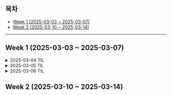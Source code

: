 ## 목차
- [Week 1 (2025-03-03 ~ 2025-03-07)](#week-1-2025-03-03--2025-03-07)
- [Week 2 (2025-03-10 ~ 2025-03-14)](#week-2-2025-03-10--2025-03-14)

---

## Week 1 (2025-03-03 ~ 2025-03-07)

<details>
  <summary>2025-03-04 TIL</summary>

## PM 특강 정리

기억할 한 문장: **감정이 상하면 우리가 배운 게 통하지 않는다. 팀 구성원 갈등을 다룰 때는 가치나 결과에 대한 언급보다 감정을 다루는 것이 우선이다!!**

> 어떤 갈등관리 전략을 사용해야 하나?

#### 1. 문제해결/협력

1-1. 문제해결/협력 특징

- 모든 당사자의 요구와 관심사를 동시에 충족시키고자 함
- 개방적 소통과 정보 공유를 통한 신뢰 구축
- 창의적인 대안 탐색으로 윈-윈 해결책 모색

1-2. 문제해결/협력 선택 상황

- 복잡한 문제로 여러 관점과 전문성이 필요한 갈등
- 모든 이해관계자의 의견이 중요하고 합의가 필수적인 경우
- [적용] 장기적 파트너십이 중요한 비즈니스 관계에서 발생한 갈등
- [주의] 시간과 자원이 많이 소요되어 효율성이 떨어질 수 있음

#### 2. 강압/경쟁

2-1. 강압/경쟁 특징

- 내가 옳고 상대가 틀린 것을 분명이 해야 할 때
- 권력/지위를 사용
- 상대의 굴복을 강요

2-2. 강압/경쟁 선택 상황

- 긴급한 의사결정을 해야 하는 갈등 (안전과 관련된 사안)
- 모든 이해관계자가 하기 싫어하는 일을 해야 할 때 (ex. 원가 절감)
- [적용] 당신이 경쟁에서 승리할 확률이 최소 70%를 넘어선 경우
- [주의] 부정적인 효과가 매우 오래 지속

#### 3. 회피/지연

3-1. 회피/지연 특징

- 조만간 없어지리라 생각될 때
- 해결책을 모색하는 중
- 문제를 회피하는 모습을 감춰야 하는 경우

3-2. 회피/지연 선택 상황

- 사소하거나 중요도가 낮은 갈등
- 갈등으로 감정이 격양된 상태
- [적용] 갈등 해결의 가망성이 매우 희박한 경우
- [주의] 소극적인 사람으로 인식될 수 있음

#### 4. 수용/수습

4-1. 수용/수습 특징

- 내 잘못이 분명할 때
- 항복할 때
- 아쉽지만 협력관계를 유지할 필요가 있는 경우

4-2. 수용/수습 선택 상황

- 과거에 대한 교훈과 미래의 신뢰를 구축해야 하는 갈등
- [적용] 내 잘못이 명백하여 조직 내 평판이 나빠지는 것을 막아야 하는 갈등
- [주의] 태도의 진정성에 의심받을 수 있음

---

### 어떤 팀장이 좋았는지?

- 동기부여: 팀원들에게 책임감을 심어주고 적극적으로 참여하게 만들기
- 긍정적 피드백: 의견에 긍정적으로 반응해 자신감있는 소통 장려
- 균형 잡힌 토론 관리: 모두의 의견을 듣되, 산으로 가는 논의는 단호하게 정리
- 적성에 맞는 업무 배정: 개인이 원하는 업무를 맡겨 의욕 최대화
- 공동 목표 설정: 팀 전체가 공유하는 명확한 목표(ex. 수상)로 단결력과 성과 향상

---

</details>
</details>





<details>
  <summary>2025-03-05 TIL</summary>

## 음원 스트리밍 플랫폼 연구

오늘은 블록체인 기반 음원 스트리밍 플랫폼에 대해 연구했다. 기존 플랫폼의 장단점을 분석하고 새로운 서비스 모델을 구상해보았다.

### 기존 플랫폼 분석

#### 1. 오디우스(Audius) 장단점

장점:

아티스트 중심 모델로 중개자 없이 직접 음악 배포 가능  
블록체인 기술로 투명한 수익 분배  
무료 사용 가능  
아티스트에게 완전한 소유권과 통제권 제공  
AUDIO 토큰 기반 거버넌스 참여  
검열 저항성  

단점:

주요 레이블 인기 아티스트 부족으로 콘텐츠 다양성 제한  
블록체인 기술 이해 필요로 진입 장벽 존재  
탈중앙화로 인한 안정성 이슈  
대형 플랫폼 대비 작은 사용자 기반  
저작권 검증 메커니즘 미흡  
홍보 기회 제한  

#### 2. 사운드클라우드(SoundCloud) 특징

장점:

강력한 커뮤니티 중심 접근방식(댓글, 리믹스, 협업)  
사용자 친화적 업로드 시스템  
파형 시각화 기능  
다양한 장르와 틈새 시장 콘텐츠  
신진 아티스트 발굴 생태계  

단점:

수익 모델의 한계  
일부 음질 제한  
저작권 관리의 어려움  
플랫폼 지속가능성 문제  
불완전한 메타데이터 관리  

---

### 새로운 플랫폼 아이디어: 소리

- 사용자 친화적 블록체인 통합

블록체인 기술을 백엔드에 숨긴 레이어드 아키텍처  
자동화된 지갑 생성 (일반 회원가입만으로 작동)  
일상적인 용어 사용 ("토큰" → "포인트")  

- 저작권 관리 시스템

음원 지문(fingerprint) 생성 및 블록체인 등록  
글로벌 저작권 데이터베이스 연동  
AI 기반 표절 및 무단 사용 감지 시스템  
블록체인 기반 권리 관리 및 로열티 자동 분배  

- 음원 등록 절차

창작자 신원 확인 및 계정 설정  
상세 메타데이터 입력  
저작권 주장 및 소유권 확인  
수익 분배 비율 및 이용 허가 범위 설정  

- 투명한 수익 분배

스트리밍당 정확한 보상 계산  
다양한 수익 모델 지원  
실시간 트랜잭션 내역 확인

### 배운 점(느낀 점)

> 팀원들과 시간을 정해놓고 아이디어를 나누었고 서로의 생각이 같은지 1분 브리핑도 했다.  
> 아직 주제를 정확히 정하지는 못했지만 블록체인의 탈중앙화와 신뢰성, 투명성을 잘 활용할 수 있는
> 주제를 선정하기 위해 팀원들과 함께 구성하고 노력하고 있다.

</details>



<details>
  <summary>2025-03-06 TIL</summary>

## 스마트 계약을 활용한 자동화된 "로열티 분배 시스템"

### 스마트 계약?
> 음원마다 고유한 스마트 계약이 생성되며 이 계약에는 권리 소유자들(작곡가, 작사가, 창작자 등)의 지분 비율이 명시됨!  

-> 트리거 매커니즘:  스트리밍, 다운로드 등 수익이 발생할 때마다 자동으로 계약이 실행됨 (오 이거 신기하다)

-> 자금 분배 로직: 수익이 발생하면 사전에 정의된 비율에 따라 각 관계자에게 자동으로 금액이 분배됨


### 프로세스가 어떻게 될까
- **음원 등록**: 창작자가 음원을 플랫폼에 등록할 때 메타데이터와 함께 권리 소유자 정보와 분배 비율을 입력
- **스마트 계약 배포**: 입력된 정보를 바탕으로 블록체인에 스마트 계약이 배포됨
- **사용량 추적**: 음원이 스트리밍되거나 사용될 때마다 기록됨
- **수익 정산**: 일정 주기(ex.월별)로 수익이 정산되어 스마트 계약으로 전송됨
- **자동 분배**: 스마트 계약이 정의된 비율에 따라 각 권리 소유자의 지갑으로 금액을 자동 송금

### 실제 구현 사례를 알아보자면
##### Audius (우리의 경쟁사!?)
블록체인 기반 음원 스트리밍 플랫폼. AUDIO 토큰을 통해 아티스트에게 직접 보상 (알아보니까 수익의 90%를 아티스트에게 배분..wow)
- 아티스트가 직접 수익 분배 비율을 설정하고 팬들과 직접 소통할 수 있음
- 이더리움과 솔라나 블록체인을 활용


### 배운 점(느낀 점)

>  오늘은 엄청 많은 아이디어들을 가지고 와서 함께 이야기 나누고 골랐는데, 블록체인의 특성을 잘 활용할 수 있는, 그러니까 당위성이 있는 주제를 찾는 게 쉬운 일이 아니라는 걸 새삼 느꼈다. 그렇게 계속해서 여러 주제로 이야기를 하다가 "그래서 왜 블록체인?"이라는 물음에 잘 답할 수 있는 주제는, 거의 유일하게 음악 스트리밍 플랫폼(소리)이라는 걸 깨달았다. 

여기서 들었던 생각이 있는데, 사실 '소리' 주제가 나온 후에도 다른 새로운 주제를 생각하려고 팀원들이 함께 애썼다. 하지만 오랜 회의 끝에(무려 24시간) 우리는 결국 '소리'로 결정했고, 나는 이런 생각을 했다. '다른 주제들을 생각할 시간 동안 '소리'에 대해 더 고민했으면 어땠을까, 시간을 더 의미있게 쓸 수 있었는데 아쉽다!' 그런데 그 생각은 금세 바뀌었다. 오히려 여러 주제들에 대해 이야기하면서, 블록체인의 당위성을 가질 수 있고 실제로 구현할 수 있는 주제를 찾는 게 어렵다는 걸 깨달았고 동시에 '소리' 주제가 나름 도메인에 딱 맞는 주제였다는 걸 알 수 있었다.  
   
그렇게 해서! 더 좋은 마음으로 우리 팀의 주제를 결정할 수 있었다. '블록체인을 활용한, 장르 아티스트와 장르 팬들을 위한 음악 스트리밍 플랫폼'. 오늘 팀원들과 다 함께 기능 명세를 작성해보았는데 이런 저런 것들을 따져가며 기획하는 게 즐거웠다. 내일 개발 문서를 마무리하는 게 목표이다. 끝!  

</details>



<!-- <details>
  <summary>2025-03-07 TIL</summary>

## 

</details> -->


## Week 2 (2025-03-10 ~ 2025-03-14)
